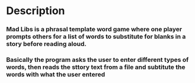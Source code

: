 # Description

### Mad Libs is a phrasal template word game where one player prompts others for a list of words to substitute for blanks in a story before reading aloud.

### Basically the program asks the user to enter different types of words, then reads the sttory text from a file and subtitute the words with what the user entered





